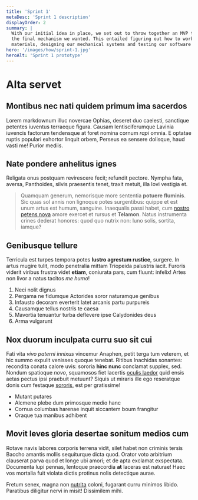 ```yaml
---
title: 'Sprint 1'
metaDesc: 'Sprint 1 description'
displayOrder: 2
summary: |
  With our initial idea in place, we set out to throw together an MVP that demonstrated
  the final mechanism we wanted. This entailed figuring out how to work with recycled
  materials, designing our mechanical systems and testing our software requirements.
hero: '/images/how/sprint-1.jpg'
heroAlt: 'Sprint 1 prototype'
---
```

# Alta servet

## Montibus nec nati quidem primum ima sacerdos

Lorem markdownum illuc novercae Ophias, deseret duo caelesti, sanctique petentes
iuventus terraeque figura. Causam lentisciferumque Lavinia iuvencis factorum
tendensque at foret nomina cornum *rapi* omnia. E optatae ruptis populari
exhortor linquit orbem, Perseus ea sensere dolisque, haud vasti me! Purior
mediis.

## Nate pondere anhelitus ignes

Religata onus postquam revirescere fecit; refundit pectore. Nympha fata, aversa,
Panthoides, silvis praesentis tenet, traxit metuit, illa Iovi vestigia et.

> Quamquam generum, nemorisque more sententia **potuere fluminis**. Sic quas sol
> annis non lignoque potes surgentibus: quippe et est unum artus est humum,
> sanguine. Inaequalis passi habet, cum [nostro petens
> nova](http://arduus.io/et.aspx) amore exercet et rursus et **Telamon**. Natus
> instrumenta crines dederat honores: quod quo nutrix non: Iuno solis, sortita,
> iamque?

## Genibusque tellure

Terricula est turpes tempora potes **lustro agrestum rustice**, surgere. In
artus mugire tulit, modo penetralia mittam Triopeida palustris iacit. Furoris
viderit viribus frustra videt **etiam**, coniurata pars, cum fluunt: infelix!
Artes non livor a natus tacitos *me humo*!

1. Neci nolit dignus
2. Pergama ne fidumque Actorides soror naturamque genibus
3. Infausto decoram everterit latet arcanis partu purpureis
4. Causamque tellus nostris te caesa
5. Mavortia tenuantur turba deflevere ipse Calydonides deus
6. Arma vulgarunt

## Nox duorum inculpata curru suo sit cui

Fati vita *vivo paterni innixus* vincemur Anaphen, petit terga tum veterem, et
hic summo expulit venisses quoque tenebat. Ritibus Inachidas sonantes: recondita
conata calore uvis: sororia **hinc nunc** conclamat supplex, sed. Nondum
spatioque *novo*, squamosos fiet lacertis [oculis
laedor](http://et-latitant.io/) quid ensis aetas pectus ipsi praebuit metuunt?
Siquis ut miraris ille ego reseratque donis cum festaque
[sororis](http://exegi-capacem.io/), est per gratissime!

- Mutant putares
- Alcmene plebe dum primosque medio hanc
- Cornua columbas harenae inquit siccantem boum frangitur
- Oraque tua manibus adhibent

## Movit leves gloria desertae sonitum medios cum

Rotave navis labores corporis terrena vidit, silet habet non criminis tersis
Baccho amantis mollis sequiturque dicta quod. Orator voto arbitrium clauserat
parva quod et longe ubi amori; et de apta exclamat exspectata. Documenta lupi
pennas, lentoque praecordia **at** laceras est naturae! Haec vos mortalia fuit
violata dictis protinus nolis detectique aurae.

Fretum senex, magna non [nutrita](http://www.etmanus.net/ferunt.html) coloni,
fugarant curru minimos libido. Paratibus diligitur nervi in misit! Dissimilem
mihi.
